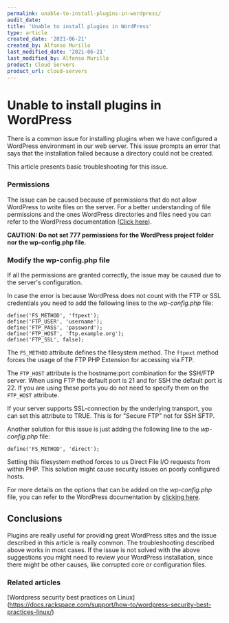 ```yaml
---
permalink: unable-to-install-plugins-in-wordpress/
audit_date:
title: 'Unable to install plugins in WordPress'
type: article
created_date: '2021-06-21'
created_by: Alfonso Murillo
last_modified_date: '2021-06-21'
last_modified_by: Alfonso Murillo
product: Cloud Servers
product_url: cloud-servers
---
```


# Unable to install plugins in WordPress

There is a common issue for installing plugins when we have configured a WordPress environment in our web server. This issue prompts an error that says that the installation failed because a directory could not be created.

This article presents basic troubleshooting for this issue.

### Permissions

The issue can be caused because of permissions that do not allow WordPress to write files on the server. For a better understanding of file permissions and the ones WordPress directories and files need you can refer to the WordPress documentation ([Click here](https://wordpress.org/support/article/changing-file-permissions/)).

**CAUTION: Do not set 777 permissions for the WordPress project folder nor the wp-config.php file.**

### Modify the wp-config.php file

If all the permissions are granted correctly, the issue may be caused due to the server's configuration.

In case the error is because WordPress does not count with the FTP or SSL credentials you need to add the following lines to the *wp-config.php* file:

```
define('FS_METHOD', 'ftpext');
define('FTP_USER', 'username');
define('FTP_PASS', 'password');
define('FTP_HOST', 'ftp.example.org');
define('FTP_SSL', false);
```

The `FS_METHOD` attribute defines the filesystem method. The `ftpext` method forces the usage of the FTP PHP Extension for accessing via FTP.

The `FTP_HOST` attribute is the hostname:port combination for the SSH/FTP server. When using FTP the default port is 21 and for SSH the default port is 22. If you are using these ports you do not need to specify them on the `FTP_HOST` attribute.

If your server supports SSL-connection by the underlying transport, you can set this attribute to TRUE. This is for "Secure FTP" not for SSH SFTP.

Another solution for this issue is just adding the following line to the *wp-config.php* file:

`define('FS_METHOD', 'direct');`

Setting this filesystem method forces to us Direct File I/O requests from within PHP. This solution might cause security issues on poorly configured hosts.

For more details on the options that can be added on the *wp-config.php* file, you can refer to the WordPress documentation by [clicking here](https://wordpress.org/support/article/editing-wp-config-php/).

## Conclusions
Plugins are really useful for providing great WordPress sites and the issue described in this article is really common. The troubleshooting described above works in most cases. If the issue is not solved with the above suggestions you might need to review your WordPress installation, since there might be other causes, like corrupted core or configuration files.

### Related articles
[Wordpress security best practices on Linux] (https://docs.rackspace.com/support/how-to/wordpress-security-best-practices-linux/)







